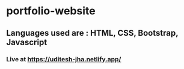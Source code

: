 # portfolio-website
## Languages used are : HTML, CSS, Bootstrap, Javascript
### Live at https://uditesh-jha.netlify.app/
